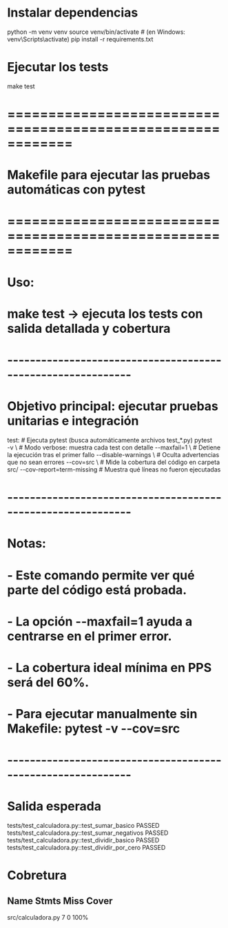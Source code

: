 # Instalar dependencias
python -m venv venv
source venv/bin/activate      # (en Windows: venv\Scripts\activate)
pip install -r requirements.txt

# Ejecutar los tests
make test

# ============================================================
# Makefile para ejecutar las pruebas automáticas con pytest
# ============================================================
# Uso:
#   make test       → ejecuta los tests con salida detallada y cobertura
# ------------------------------------------------------------

# Objetivo principal: ejecutar pruebas unitarias e integración
test:
	# Ejecuta pytest (busca automáticamente archivos test_*.py)
	pytest \
		-v \                           # Modo verbose: muestra cada test con detalle
		--maxfail=1 \                  # Detiene la ejecución tras el primer fallo
		--disable-warnings \           # Oculta advertencias que no sean errores
		--cov=src \                    # Mide la cobertura del código en carpeta src/
		--cov-report=term-missing      # Muestra qué líneas no fueron ejecutadas

# ------------------------------------------------------------
# Notas:
# - Este comando permite ver qué parte del código está probada.
# - La opción --maxfail=1 ayuda a centrarse en el primer error.
# - La cobertura ideal mínima en PPS será del 60%.
# - Para ejecutar manualmente sin Makefile: pytest -v --cov=src
# ------------------------------------------------------------


# Salida esperada
tests/test_calculadora.py::test_sumar_basico PASSED
tests/test_calculadora.py::test_sumar_negativos PASSED
tests/test_calculadora.py::test_dividir_basico PASSED
tests/test_calculadora.py::test_dividir_por_cero PASSED

# Cobretura
Name                     Stmts   Miss  Cover
--------------------------------------------
src/calculadora.py           7      0   100%
